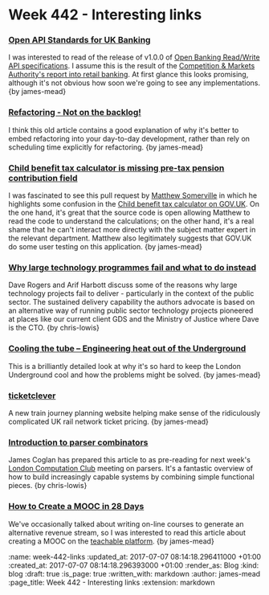 Week 442 - Interesting links
============================

### [Open API Standards for UK Banking](https://www.openbanking.org.uk/)

I was interested to read of the release of v1.0.0 of [Open Banking Read/Write API specifications][open-banking-api]. I assume this is the result of the [Competition & Markets Authority's report into retail banking][cma-open-banking]. At first glance this looks promising, although it's not obvious how soon we're going to see any implementations. {by james-mead}

[open-banking-api]: https://www.openbanking.org.uk/read-write-apis/
[cma-open-banking]: https://www.gov.uk/government/news/cma-paves-the-way-for-open-banking-revolution


### [Refactoring - Not on the backlog!](http://ronjeffries.com/xprog/articles/refactoring-not-on-the-backlog/)

I think this old article contains a good explanation of why it's better to embed refactoring into your day-to-day development, rather than rely on scheduling time explicitly for refactoring. {by james-mead}


### [Child benefit tax calculator is missing pre-tax pension contribution field](https://github.com/alphagov/calculators/pull/173)

I was fascinated to see this pull request by [Matthew Somerville][] in which he highlights some confusion in the [Child benefit tax calculator on GOV.UK][child-benefit-tax-calculator]. On the one hand, it's great that the source code is open allowing Matthew to read the code to understand the calculations; on the other hand, it's a real shame that he can't interact more directly with the subject matter expert in the relevant department. Matthew also legitimately suggests that GOV.UK do some user testing on this application. {by james-mead}

[Matthew Somerville]: http://dracos.co.uk/
[child-benefit-tax-calculator]: https://www.gov.uk/child-benefit-tax-calculator


### [Why large technology programmes fail and what to do instead](https://medium.com/@daverog/why-large-technology-programmes-fail-and-what-to-do-instead-5bf8acce09ca)

Dave Rogers and Arif Harbott discuss some of the reasons why large technology projects fail to deliver - particularly in the context of the public sector. The sustained delivery capability the authors advocate is based on an alternative way of running public sector technology projects pioneered at places like our current client GDS and the Ministry of Justice where Dave is the CTO. {by chris-lowis}


### [Cooling the tube – Engineering heat out of the Underground](https://www.ianvisits.co.uk/blog/2017/06/10/cooling-the-tube-engineering-heat-out-of-the-underground/)

This is a brilliantly detailed look at why it's so hard to keep the London Underground cool and how the problems might be solved. {by james-mead}


### [ticketclever](https://www.ticketclever.com/)

A new train journey planning website helping make sense of the ridiculously complicated UK rail network ticket pricing. {by james-mead}


### [Introduction to parser combinators](https://blog.jcoglan.com/2017/07/06/introduction-to-parser-combinators/)

James Coglan has prepared this article to as pre-reading for next week's [London Computation Club](http://london.computation.club/) meeting on parsers. It's a fantastic overview of how to build increasingly capable systems by combining simple functional pieces. {by chris-lowis}


### [How to Create a MOOC in 28 Days](https://www.indiehackers.com/@sknthla/how-to-create-a-mooc-in-28-days)

We've occasionally talked about writing on-line courses to generate an alternative revenue stream, so I was interested to read this article about creating a MOOC on the [teachable platform][]. {by james-mead}

[teachable platform]: https://teachable.com/

:name: week-442-links
:updated_at: 2017-07-07 08:14:18.296411000 +01:00
:created_at: 2017-07-07 08:14:18.296393000 +01:00
:render_as: Blog
:kind: blog
:draft: true
:is_page: true
:written_with: markdown
:author: james-mead
:page_title: Week 442 - Interesting links
:extension: markdown
